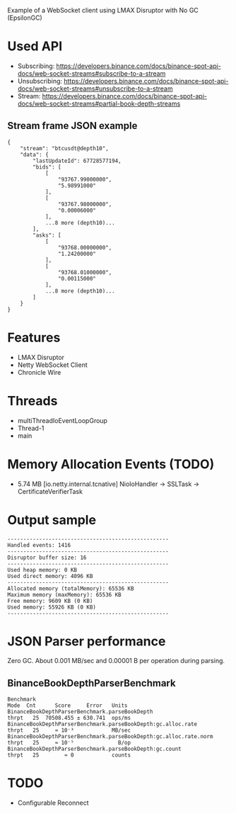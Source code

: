Example of a WebSocket client using LMAX Disruptor with No GC (EpsilonGC)

# Used API
- Subscribing: https://developers.binance.com/docs/binance-spot-api-docs/web-socket-streams#subscribe-to-a-stream
- Unsubscribing: https://developers.binance.com/docs/binance-spot-api-docs/web-socket-streams#unsubscribe-to-a-stream
- Stream: https://developers.binance.com/docs/binance-spot-api-docs/web-socket-streams#partial-book-depth-streams

## Stream frame JSON example
```
{
    "stream": "btcusdt@depth10",
    "data": {
        "lastUpdateId": 67728577194,
        "bids": [
            [
                "93767.99000000",
                "5.98991000"
            ],
            [
                "93767.98000000",
                "0.00006000"
            ],
            ...8 more (depth10)...
        ],
        "asks": [
            [
                "93768.00000000",
                "1.24200000"
            ],
            [
                "93768.01000000",
                "0.00115000"
            ],
            ...8 more (depth10)...
        ]
    }
}
```

# Features
- LMAX Disruptor
- Netty WebSocket Client
- Chronicle Wire

# Threads
- multiThreadIoEventLoopGroup
- Thread-1
- main

# Memory Allocation Events (TODO)
- 5.74 MB [io.netty.internal.tcnative] NioIoHandler -> SSLTask -> CertificateVerifierTask

# Output sample
```
---------------------------------------------------
Handled events: 1416
---------------------------------------------------
Disruptor buffer size: 16
---------------------------------------------------
Used heap memory: 0 KB
Used direct memory: 4096 KB
---------------------------------------------------
Allocated memory (totalMemory): 65536 KB
Maximum memory (maxMemory): 65536 KB
Free memory: 9609 KB (0 KB)
Used memory: 55926 KB (0 KB)
---------------------------------------------------
```

# JSON Parser performance
Zero GC.
About 0.001 MB/sec and 0.00001 B per operation during parsing.

## BinanceBookDepthParserBenchmark
```
Benchmark                                                           Mode  Cnt      Score     Error   Units
BinanceBookDepthParserBenchmark.parseBookDepth                     thrpt   25  70508.455 ± 630.741  ops/ms
BinanceBookDepthParserBenchmark.parseBookDepth:gc.alloc.rate       thrpt   25     ≈ 10⁻³            MB/sec
BinanceBookDepthParserBenchmark.parseBookDepth:gc.alloc.rate.norm  thrpt   25     ≈ 10⁻⁵              B/op
BinanceBookDepthParserBenchmark.parseBookDepth:gc.count            thrpt   25        ≈ 0            counts
```

# TODO
- Configurable Reconnect
